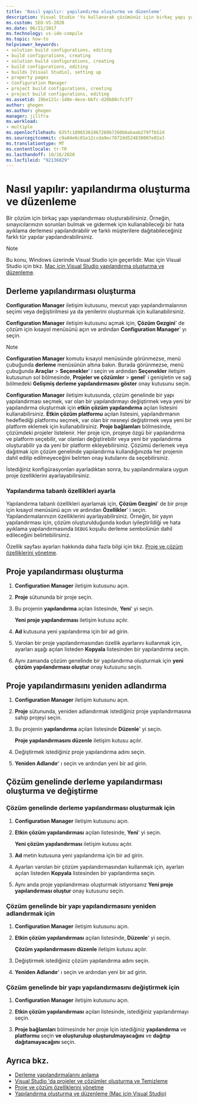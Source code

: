 ```yaml
---
title: 'Nasıl yapılır: yapılandırma oluşturma ve düzenleme'
description: Visual Studio 'Yu kullanarak çözümünüz için birkaç yapı yapılandırması oluşturma ve düzenleme hakkında bilgi edinin.
ms.custom: SEO-VS-2020
ms.date: 06/21/2017
ms.technology: vs-ide-compile
ms.topic: how-to
helpviewer_keywords:
- solution build configurations, editing
- build configurations, creating
- solution build configurations, creating
- build configurations, editing
- builds [Visual Studio], setting up
- property pages
- Configuration Manager
- project build configurations, creating
- project build configurations, editing
ms.assetid: 19be121c-148e-4ece-bbfc-d20b08cfc3f7
author: ghogen
ms.author: ghogen
manager: jillfra
ms.workload:
- multiple
ms.openlocfilehash: 635fc18965361967269b7260b6abaab279ffb52d
ms.sourcegitcommit: c9a84e6c01e12ccda9ec7072dd524830007e02a3
ms.translationtype: MT
ms.contentlocale: tr-TR
ms.lasthandoff: 10/16/2020
ms.locfileid: "92136829"
---
```

# <a name="how-to-create-and-edit-configurations"></a>Nasıl yapılır: yapılandırma oluşturma ve düzenleme

Bir çözüm için birkaç yapı yapılandırması oluşturabilirsiniz. Örneğin, sınayıcılarınızın sorunları bulmak ve gidermek için kullanabileceği bir hata ayıklama derlemesi yapılandırabilir ve farklı müşterilere dağıtabileceğiniz farklı tür yapılar yapılandırabilirsiniz.

> [!NOTE]
> Bu konu, Windows üzerinde Visual Studio için geçerlidir. Mac için Visual Studio için bkz. [Mac için Visual Studio yapılandırma oluşturma ve düzenleme](/visualstudio/mac/create-and-edit-configurations).

## <a name="create-build-configurations"></a>Derleme yapılandırması oluşturma

**Configuration Manager** iletişim kutusunu, mevcut yapı yapılandırmalarının seçimi veya değiştirilmesi ya da yenilerini oluşturmak için kullanabilirsiniz.

**Configuration Manager** iletişim kutusunu açmak için, **Çözüm Gezgini**' de çözüm için kısayol menüsünü açın ve ardından **Configuration Manager**' yı seçin.

> [!NOTE]
> **Configuration Manager** komutu kısayol menüsünde görünmezse, menü çubuğunda **derleme** menüsünün altına bakın. Burada görünmezse, menü çubuğunda **Araçlar**  >  **Seçenekler**' i seçin ve ardından **Seçenekler** iletişim kutusunun sol bölmesinde, **Projeler ve çözümler**  >  **genel**' i genişletin ve sağ bölmedeki **Gelişmiş derleme yapılandırmasını göster** onay kutusunu seçin.

**Configuration Manager** iletişim kutusunda, çözüm genelinde bir yapı yapılandırması seçmek, var olan bir yapılandırmayı değiştirmek veya yeni bir yapılandırma oluşturmak için **etkin çözüm yapılandırma** açılan listesini kullanabilirsiniz. **Etkin çözüm platformu** açılan listesini, yapılandırmanın hedeflediği platformu seçmek, var olan bir nesneyi değiştirmek veya yeni bir platform eklemek için kullanabilirsiniz. **Proje bağlamları** bölmesinde, çözümdeki projeler listelenir. Her proje için, projeye özgü bir yapılandırma ve platform seçebilir, var olanları değiştirebilir veya yeni bir yapılandırma oluşturabilir ya da yeni bir platform ekleyebilirsiniz. Çözümü derlemek veya dağıtmak için çözüm genelinde yapılandırma kullandığınızda her projenin dahil edilip edilmeyeceğini belirten onay kutularını da seçebilirsiniz.

İstediğiniz konfigürasyonları ayarladıktan sonra, bu yapılandırmalara uygun proje özelliklerini ayarlayabilirsiniz.

### <a name="set-properties-based-on-configurations"></a>Yapılandırma tabanlı özellikleri ayarla

Yapılandırma tabanlı özellikleri ayarlamak için, **Çözüm Gezgini**' de bir proje için kısayol menüsünü açın ve ardından **Özellikler**' i seçin. Yapılandırmalarınızın özelliklerini ayarlayabilirsiniz. Örneğin, bir yayın yapılandırması için, çözüm oluşturulduğunda kodun iyileştirildiği ve hata ayıklama yapılandırmasında `DEBUG` koşullu derleme sembolünün dahil edileceğini belirtebilirsiniz.

Özellik sayfası ayarları hakkında daha fazla bilgi için bkz. [Proje ve çözüm özelliklerini yönetme](../ide/managing-project-and-solution-properties.md).

## <a name="create-a-project-configuration"></a>Proje yapılandırması oluşturma

1. **Configuration Manager** iletişim kutusunu açın.

2. **Proje** sütununda bir proje seçin.

3. Bu projenin **yapılandırma** açılan listesinde, **Yeni**' yi seçin.

     **Yeni proje yapılandırması** iletişim kutusu açılır.

4. **Ad** kutusuna yeni yapılandırma için bir ad girin.

5. Varolan bir proje yapılandırmasından özellik ayarlarını kullanmak için, ayarları aşağı açılan listeden **Kopyala** listesinden bir yapılandırma seçin.

6. Aynı zamanda çözüm genelinde bir yapılandırma oluşturmak için **yeni çözüm yapılandırması oluştur** onay kutusunu seçin.

## <a name="rename-a-project-configuration"></a>Proje yapılandırmasını yeniden adlandırma

1. **Configuration Manager** iletişim kutusunu açın.

2. **Proje** sütununda, yeniden adlandırmak istediğiniz proje yapılandırmasına sahip projeyi seçin.

3. Bu projenin **yapılandırma** açılan listesinde **Düzenle**' yi seçin.

     **Proje yapılandırmasını düzenle** iletişim kutusu açılır.

4. Değiştirmek istediğiniz proje yapılandırma adını seçin.

5. **Yeniden Adlandır**' ı seçin ve ardından yeni bir ad girin.

## <a name="create-and-modify-solution-wide-build-configurations"></a>Çözüm genelinde derleme yapılandırması oluşturma ve değiştirme

### <a name="to-create-a-solution-wide-build-configuration"></a>Çözüm genelinde derleme yapılandırması oluşturmak için

1. **Configuration Manager** iletişim kutusunu açın.

2. **Etkin çözüm yapılandırması** açılan listesinde, **Yeni**' yi seçin.

     **Yeni çözüm yapılandırması** iletişim kutusu açılır.

3. **Ad** metin kutusuna yeni yapılandırma için bir ad girin.

4. Ayarları varolan bir çözüm yapılandırmasından kullanmak için, ayarları açılan listeden **Kopyala** listesinden bir yapılandırma seçin.

5. Aynı anda proje yapılandırması oluşturmak istiyorsanız **Yeni proje yapılandırması oluştur** onay kutusunu seçin.

### <a name="to-rename-a-solution-wide-build-configuration"></a>Çözüm genelinde bir yapı yapılandırmasını yeniden adlandırmak için

1. **Configuration Manager** iletişim kutusunu açın.

2. **Etkin çözüm yapılandırması** açılan listesinde, **Düzenle**' yi seçin.

     **Çözüm yapılandırmasını düzenle** iletişim kutusu açılır.

3. Değiştirmek istediğiniz çözüm yapılandırma adını seçin.

4. **Yeniden Adlandır**' ı seçin ve ardından yeni bir ad girin.

### <a name="to-modify-a-solution-wide-build-configuration"></a>Çözüm genelinde bir yapı yapılandırmasını değiştirmek için

1. **Configuration Manager** iletişim kutusunu açın.

2. **Etkin çözüm yapılandırması** açılan listesinde, istediğiniz yapılandırmayı seçin.

3. **Proje bağlamları** bölmesinde her proje Için istediğiniz **yapılandırma** ve **platformu** seçin **ve oluşturulup oluşturulmayacağını** ve **dağıtıp dağıtamayacağını** seçin.

## <a name="see-also"></a>Ayrıca bkz.

- [Derleme yapılandırmalarını anlama](../ide/understanding-build-configurations.md)
- [Visual Studio 'da projeler ve çözümler oluşturma ve Temizleme](../ide/building-and-cleaning-projects-and-solutions-in-visual-studio.md)
- [Proje ve çözüm özelliklerini yönetme](managing-project-and-solution-properties.md)
- [Yapılandırma oluşturma ve düzenleme (Mac için Visual Studio)](/visualstudio/mac/create-and-edit-configurations)
